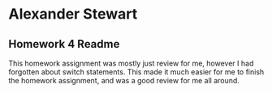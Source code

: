 # Alexander Stewart
## Homework 4 Readme

This homework assignment was mostly just review for me, however I had forgotten about switch statements. This made it much easier for me to finish the homework assignment, and was a good review for me all around.
